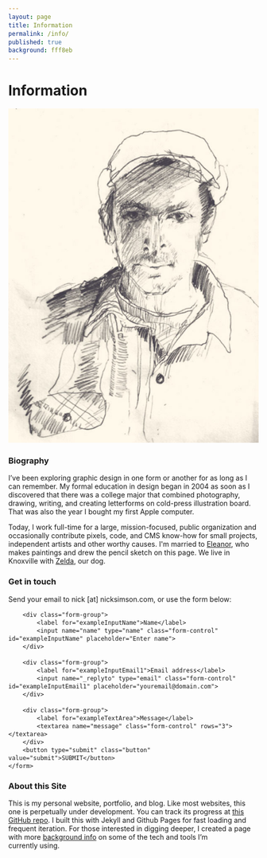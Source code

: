 ```yaml
---
layout: page
title: Information
permalink: /info/
published: true
background: fff8eb
---
```




<h1>Information</h1>

<img class="profile" alt="Pencil sketch of Nick drawn by Eleanor Aldrich" src="/images/pencil-sketch-natural.jpg" />
<h3>Biography</h3>
I’ve been exploring graphic design in one form or another for as long as I can remember. My formal education in design began in 2004 as soon as I discovered that there was a college major that combined photography, drawing, writing, and creating letterforms on cold-press illustration board. That was also the year I bought my first Apple&nbsp;computer.

Today, I work full-time for a large, mission-focused, public organization and occasionally contribute pixels, code, and CMS know-how for small projects, independent artists and other worthy causes. I'm married to <a href="http://eleanoraldrich.com" title="Eleanor Aldrich">Eleanor</a>, who makes paintings and drew the pencil sketch on this page. We live in Knoxville with <a href="/zelda/">Zelda</a>, our&nbsp;dog.


<div id="contact">
    
<h3>Get in touch</h3>
Send your email to nick [at] nicksimson.com, or use the form below: 


<form action="http://formspree.io/nick@nicksimson.com"
      method="POST">
    
        <div class="form-group">
            <label for="exampleInputName">Name</label>
            <input name="name" type="name" class="form-control" id="exampleInputName" placeholder="Enter name">
        </div>
    
        <div class="form-group">
            <label for="exampleInputEmail1">Email address</label>
            <input name="_replyto" type="email" class="form-control" id="exampleInputEmail1" placeholder="youremail@domain.com">
        </div>
    
        <div class="form-group">
            <label for="exampleTextArea">Message</label>
            <textarea name="message" class="form-control" rows="3"></textarea>    
        </div>
        <button type="submit" class="button" value="submit">SUBMIT</button>
    </form>
</div>

### About this Site
This is my personal website, portfolio, and blog. Like most websites, this one is perpetually under development. You can track its progress at [this GitHub repo](https://github.com/nsmsn/nsmsn.github.io). I built this with Jekyll and Github Pages for fast loading and frequent iteration. For those interested in digging deeper, I created a page with more <a href="/info/resources/" title="Resources">background info</a> on some of the tech and tools I’m currently&nbsp;using.
